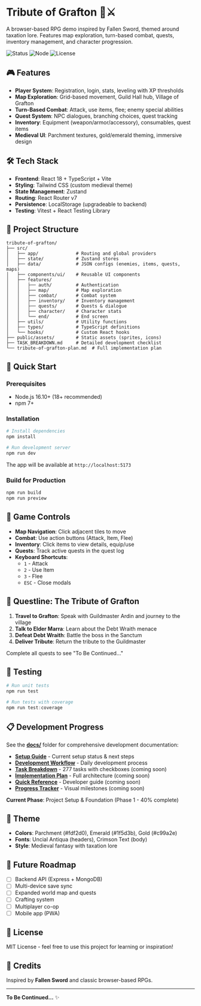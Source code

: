# Tribute of Grafton 🏰⚔️

A browser-based RPG demo inspired by Fallen Sword, themed around taxation lore. Features map exploration, turn-based combat, quests, inventory management, and character progression.

![Status](https://img.shields.io/badge/status-in%20development-yellow)
![Node](https://img.shields.io/badge/node-16.10.0-green)
![License](https://img.shields.io/badge/license-MIT-blue)

## 🎮 Features

- **Player System**: Registration, login, stats, leveling with XP thresholds
- **Map Exploration**: Grid-based movement, Guild Hall hub, Village of Grafton
- **Turn-Based Combat**: Attack, use items, flee; enemy special abilities
- **Quest System**: NPC dialogues, branching choices, quest tracking
- **Inventory**: Equipment (weapon/armor/accessory), consumables, quest items
- **Medieval UI**: Parchment textures, gold/emerald theming, immersive design

## 🛠️ Tech Stack

- **Frontend**: React 18 + TypeScript + Vite
- **Styling**: Tailwind CSS (custom medieval theme)
- **State Management**: Zustand
- **Routing**: React Router v7
- **Persistence**: LocalStorage (upgradeable to backend)
- **Testing**: Vitest + React Testing Library

## 📁 Project Structure

```
tribute-of-grafton/
├── src/
│   ├── app/              # Routing and global providers
│   ├── state/            # Zustand stores
│   ├── data/             # JSON configs (enemies, items, quests, maps)
│   ├── components/ui/    # Reusable UI components
│   ├── features/
│   │   ├── auth/         # Authentication
│   │   ├── map/          # Map exploration
│   │   ├── combat/       # Combat system
│   │   ├── inventory/    # Inventory management
│   │   ├── quests/       # Quests & dialogue
│   │   ├── character/    # Character stats
│   │   └── end/          # End screen
│   ├── utils/            # Utility functions
│   ├── types/            # TypeScript definitions
│   └── hooks/            # Custom React hooks
├── public/assets/        # Static assets (sprites, icons)
├── TASK_BREAKDOWN.md     # Detailed development checklist
└── tribute-of-grafton-plan.md  # Full implementation plan
```

## 🚀 Quick Start

### Prerequisites

- Node.js 16.10+ (18+ recommended)
- npm 7+

### Installation

```powershell
# Install dependencies
npm install

# Run development server
npm run dev
```

The app will be available at `http://localhost:5173`

### Build for Production

```powershell
npm run build
npm run preview
```

## 🎯 Game Controls

- **Map Navigation**: Click adjacent tiles to move
- **Combat**: Use action buttons (Attack, Item, Flee)
- **Inventory**: Click items to view details, equip/use
- **Quests**: Track active quests in the quest log
- **Keyboard Shortcuts**: 
  - `1` - Attack
  - `2` - Use Item
  - `3` - Flee
  - `ESC` - Close modals

## 📖 Questline: The Tribute of Grafton

1. **Travel to Grafton**: Speak with Guildmaster Ardin and journey to the village
2. **Talk to Elder Marra**: Learn about the Debt Wraith menace
3. **Defeat Debt Wraith**: Battle the boss in the Sanctum
4. **Deliver Tribute**: Return the tribute to the Guildmaster

Complete all quests to see "To Be Continued…"

## 🧪 Testing

```powershell
# Run unit tests
npm run test

# Run tests with coverage
npm run test:coverage
```

## 📋 Development Progress

See the **[docs/](./docs/)** folder for comprehensive development documentation:

- **[Setup Guide](./docs/SETUP-GUIDE.md)** - Current setup status & next steps
- **[Development Workflow](./docs/DEVELOPMENT-WORKFLOW.md)** - Daily development process
- **[Task Breakdown](./docs/02-TASK-BREAKDOWN.md)** - 277 tasks with checkboxes (coming soon)
- **[Implementation Plan](./docs/01-IMPLEMENTATION-PLAN.md)** - Full architecture (coming soon)
- **[Quick Reference](./docs/03-QUICK-REFERENCE.md)** - Developer guide (coming soon)
- **[Progress Tracker](./docs/04-PROGRESS-TRACKER.md)** - Visual milestones (coming soon)

**Current Phase**: Project Setup & Foundation (Phase 1 - 40% complete)

## 🎨 Theme

- **Colors**: Parchment (#fdf2d0), Emerald (#1f5d3b), Gold (#c99a2e)
- **Fonts**: Uncial Antiqua (headers), Crimson Text (body)
- **Style**: Medieval fantasy with taxation lore

## 🔮 Future Roadmap

- [ ] Backend API (Express + MongoDB)
- [ ] Multi-device save sync
- [ ] Expanded world map and quests
- [ ] Crafting system
- [ ] Multiplayer co-op
- [ ] Mobile app (PWA)

## 📝 License

MIT License - feel free to use this project for learning or inspiration!

## 🙏 Credits

Inspired by **Fallen Sword** and classic browser-based RPGs.

---

**To Be Continued…** ✨
